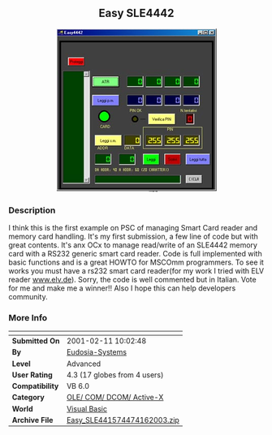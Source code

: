 ﻿<div align="center">

## Easy SLE4442

<img src="PIC2003416341408356.jpg">
</div>

### Description

I think this is the first example on PSC of managing Smart Card reader and memory card handling. It's my first submission, a few line of code but with great contents. It's anx OCx to manage read/write of an SLE4442 memory card with a RS232 generic smart card reader. Code is full implemented with basic functions and is a great HOWTO for MSCOmm programmers. To see it works you must have a rs232 smart card reader(for my work I tried with ELV reader www.elv.de). Sorry, the code is well commented but in Italian. Vote for me and make me a winner!! Also I hope this can help developers community.
 
### More Info
 


<span>             |<span>
---                |---
**Submitted On**   |2001-02-11 10:02:48
**By**             |[Eudosia\-Systems](https://github.com/Planet-Source-Code/PSCIndex/blob/master/ByAuthor/eudosia-systems.md)
**Level**          |Advanced
**User Rating**    |4.3 (17 globes from 4 users)
**Compatibility**  |VB 6\.0
**Category**       |[OLE/ COM/ DCOM/ Active\-X](https://github.com/Planet-Source-Code/PSCIndex/blob/master/ByCategory/ole-com-dcom-active-x__1-29.md)
**World**          |[Visual Basic](https://github.com/Planet-Source-Code/PSCIndex/blob/master/ByWorld/visual-basic.md)
**Archive File**   |[Easy\_SLE441574474162003\.zip](https://github.com/Planet-Source-Code/eudosia-systems-easy-sle4442__1-44775/archive/master.zip)








